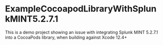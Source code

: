 # ExampleCocoapodLibraryWithSplunkMINT5.2.7.1
This is a demo project showing an issue with integrating Splunk MINT 5.2.7.1 into a CocoaPods library, when building against Xcode 12.4+
